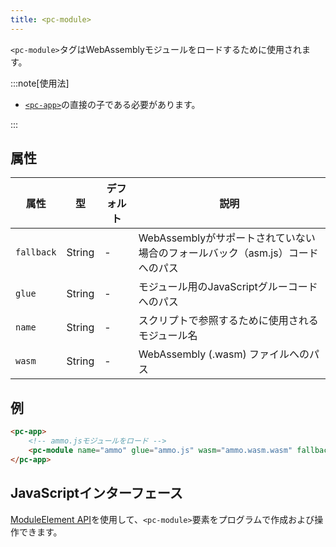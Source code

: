 ```yaml
---
title: <pc-module>
---
```


`<pc-module>`タグはWebAssemblyモジュールをロードするために使用されます。

:::note[使用法]

* [`<pc-app>`](../pc-app)の直接の子である必要があります。

:::

## 属性

<div className="attribute-table">

| 属性 | 型 | デフォルト | 説明 |
| --- | --- | --- | --- |
| `fallback` | String | - | WebAssemblyがサポートされていない場合のフォールバック（asm.js）コードへのパス |
| `glue` | String | - | モジュール用のJavaScriptグルーコードへのパス |
| `name` | String | - | スクリプトで参照するために使用されるモジュール名 |
| `wasm` | String | - | WebAssembly (.wasm) ファイルへのパス |

</div>

## 例

```html
<pc-app>
    <!-- ammo.jsモジュールをロード -->
    <pc-module name="ammo" glue="ammo.js" wasm="ammo.wasm.wasm" fallback="ammo.wasm.js"></pc-module>
</pc-app>
```

## JavaScriptインターフェース

[ModuleElement API](https://api.playcanvas.com/web-components/classes/ModuleElement.html)を使用して、`<pc-module>`要素をプログラムで作成および操作できます。
